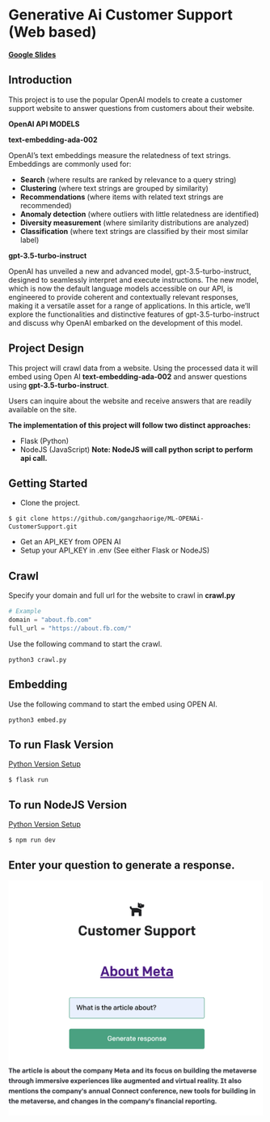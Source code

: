 # Generative Ai Customer Support (Web based)

[**Google Slides**](https://docs.google.com/presentation/d/1jpuUfITjnyDJ-wRuuh_wuDdQy6yLOk9HNao1Oa-sSn4/edit?usp=sharing)

## Introduction
This project is to use the popular OpenAI models to create a customer support website to answer questions from customers about their website.

**OpenAI API MODELS**

**text-embedding-ada-002**

OpenAI’s text embeddings measure the relatedness of text strings. Embeddings are commonly used for:

* **Search** (where results are ranked by relevance to a query string)
* **Clustering** (where text strings are grouped by similarity)
* **Recommendations** (where items with related text strings are recommended)
* **Anomaly detection** (where outliers with little relatedness are identified)
* **Diversity measurement** (where similarity distributions are analyzed)
* **Classification** (where text strings are classified by their most similar label)

**gpt-3.5-turbo-instruct**

OpenAI has unveiled a new and advanced model, gpt-3.5-turbo-instruct, designed to seamlessly interpret and execute instructions. The new model, which is now the default language models accessible on our API, is engineered to provide coherent and contextually relevant responses, making it a versatile asset for a range of applications. In this article, we’ll explore the functionalities and distinctive features of gpt-3.5-turbo-instruct and discuss why OpenAI embarked on the development of this model.

## Project Design
This project will crawl data from a website.
Using the processed data it will embed using Open AI **text-embedding-ada-002** and answer questions using **gpt-3.5-turbo-instruct**.

Users can inquire about the website and receive answers that are readily available on the site.

**The implementation of this project will follow two distinct approaches:**
- Flask (Python)
- NodeJS (JavaScript) **Note: NodeJS will call python script to perform api call.**

## Getting Started

- Clone the project.
```
$ git clone https://github.com/gangzhaorige/ML-OPENAi-CustomerSupport.git
```
- Get an API_KEY from OPEN AI
- Setup your API_KEY in .env (See either Flask or NodeJS)

## Crawl
Specify your domain and full url for the website to crawl in **crawl.py**

```python
# Example
domain = "about.fb.com"
full_url = "https://about.fb.com/"
```
Use the following command to start the crawl.
```
python3 crawl.py
```

## Embedding
Use the following command to start the embed using OPEN AI.
```
python3 embed.py
```

## To run Flask Version
[Python Version Setup](https://github.com/gangzhaorige/ML-OPENAi-CustomerSupport/tree/main/flask)
```
$ flask run
```

## To run NodeJS Version
[Python Version Setup](https://github.com/gangzhaorige/ML-OPENAi-CustomerSupport/tree/main/node_js)
```
$ npm run dev
```

## Enter your question to generate a response.
![alt text](sample.png)





